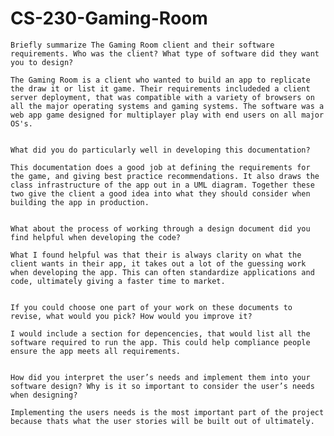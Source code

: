 # CS-230-Gaming-Room


    Briefly summarize The Gaming Room client and their software requirements. Who was the client? What type of software did they want you to design?
    
    The Gaming Room is a client who wanted to build an app to replicate the draw it or list it game. Their requirements includeded a client server deployment, that was compatible with a variety of browsers on all the major operating systems and gaming systems. The software was a web app game designed for multiplayer play with end users on all major OS's.
    
    
    What did you do particularly well in developing this documentation?
    
    This documentation does a good job at defining the requirements for the game, and giving best practice recommendations. It also draws the class infrastructure of the app out in a UML diagram. Together these two give the client a good idea into what they should consider when building the app in production. 
    
    
    What about the process of working through a design document did you find helpful when developing the code?
    
    What I found helpful was that their is always clarity on what the client wants in their app, it takes out a lot of the guessing work when developing the app. This can often standardize applications and code, ultimately giving a faster time to market. 
    
    
    If you could choose one part of your work on these documents to revise, what would you pick? How would you improve it?
    
    I would include a section for depencencies, that would list all the software required to run the app. This could help compliance people ensure the app meets all requirements. 
    
    
    How did you interpret the user’s needs and implement them into your software design? Why is it so important to consider the user’s needs when designing?
    
    Implementing the users needs is the most important part of the project because thats what the user stories will be built out of ultimately. 
    

